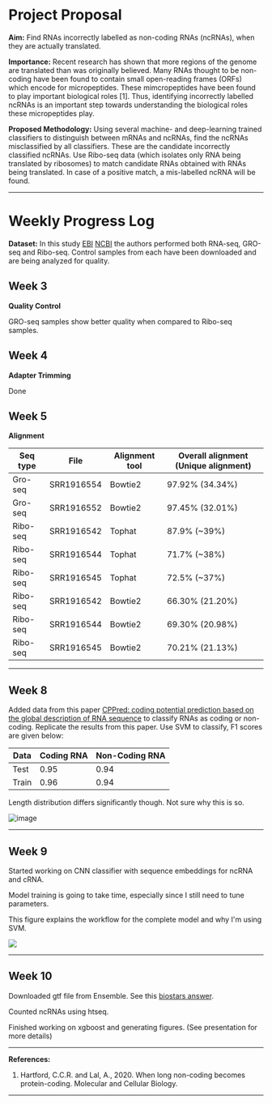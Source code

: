 # Project Proposal

**Aim:** Find RNAs incorrectly labelled as non-coding RNAs (ncRNAs), when they are actually translated. 

**Importance:** Recent research has shown that more regions of the genome are translated than was originally believed. Many RNAs thought to be non-coding have been found to contain small open-reading frames (ORFs) which encode for micropeptides. These mimcropeptides have been found to play important biological roles [1]. Thus, identifying incorrectly labelled ncRNAs is an important step towards understanding the biological roles these micropeptides play.

**Proposed Methodology:** Using several machine- and deep-learning trained classifiers  to distinguish between mRNAs and ncRNAs, find the ncRNAs misclassified by all classifiers. These are the candidate incorrectly classified ncRNAs. Use Ribo-seq data (which isolates only RNA being translated by ribosomes) to match candidate RNAs obtained with RNAs being translated. In case of a positive match, a mis-labelled ncRNA will be found. 

---

# Weekly Progress Log

**Dataset:** In this study [EBI](https://www.ebi.ac.uk/ena/data/view/PRJNA278389) [NCBI](https://www.ncbi.nlm.nih.gov/geo/query/acc.cgi?acc=GSE66929) the authors performed both RNA-seq, GRO-seq and Ribo-seq. Control samples from each have been downloaded and are being analyzed for quality. 

## Week 3

**Quality Control** 

GRO-seq samples show better quality when compared to Ribo-seq samples.

## Week 4

**Adapter Trimming**

Done

## Week 5

**Alignment**

| Seq type  | File       |  Alignment tool  | Overall alignment (Unique alignment) |
| --------  | ----       | ---------------- | ----------------- | 
| Gro-seq   | SRR1916554 | Bowtie2          |97.92% (34.34%)    |
| Gro-seq   | SRR1916552 | Bowtie2          | 97.45%  (32.01%)  |
| Ribo-seq  | SRR1916542 | Tophat           |  87.9% (~39%)     |
| Ribo-seq  | SRR1916544 | Tophat           |  71.7% (~38%)     |
| Ribo-seq  | SRR1916545 | Tophat           |  72.5% (~37%)     |
| Ribo-seq  | SRR1916542 | Bowtie2          | 66.30% (21.20%)   |
| Ribo-seq  | SRR1916544 | Bowtie2          | 69.30% (20.98%)   |
| Ribo-seq  | SRR1916545 | Bowtie2          | 70.21% (21.13%)   |

---

## Week 8

Added data from this paper [CPPred: coding potential prediction based on the global description of RNA sequence](https://academic.oup.com/nar/article/47/8/e43/5314020) to classify RNAs as coding or non-coding. Replicate the results from this paper. Use SVM to classify, F1 scores are given below:

| Data      |    Coding RNA    | Non-Coding RNA   |  
| --------  | ----------------------   |------------------------  |
|  Test     |    0.95                  |  0.94                    |     
|  Train    |   0.96                   |  0.94                    |   


Length distribution differs significantly though. Not sure why this is so.

![image](non_coding_coding_RNA_sequences/length_distribution.png)

---

## Week 9

Started working on CNN classifier with sequence embeddings for ncRNA and cRNA.

Model training is going to take time, especially since I still need to tune parameters. 

This figure explains the workflow for the complete model and why I'm using SVM.

![](non_coding_coding_RNA_sequences/project_workflow.jpg)

---
## Week 10

Downloaded gtf file from Ensemble. See this [biostars answer](https://www.biostars.org/p/195317/).

Counted ncRNAs using htseq. 

Finished working on xgboost and generating figures. (See presentation for more details)

---
**References:**

1. Hartford, C.C.R. and Lal, A., 2020. When long non-coding becomes protein-coding. Molecular and Cellular Biology.

---

